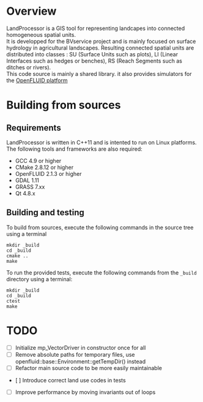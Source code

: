# Overview

LandProcessor is a GIS tool for representing landcapes into connected homogeneous spatial units.  
It is developped for the BVservice project and is mainly focused on surface hydrology in agricultural landscapes. Resulting connected spatial units are distributed into classes : SU (Surface Units such as plots), LI (Linear Interfaces such as hedges or benches), RS (Reach Segments such as ditches or rivers).  
This code source is mainly a shared library. it also provides simulators for the [OpenFLUID platform](http://www.openfluid-project.org/)


# Building from sources

## Requirements

LandProcessor is written in C++11 and is intented to run on Linux platforms.
The following tools and frameworks are also required:
- GCC 4.9 or higher
- CMake 2.8.12 or higher
- OpenFLUID 2.1.3 or higher
- GDAL 1.11
- GRASS 7.xx
- Qt 4.8.x


## Building and testing

To build from sources, execute the following commands in the source tree using a terminal
```
mkdir _build
cd _build
cmake ..
make
```
To run the provided tests, execute the following commands from the `_build` directory using a terminal:
```
mkdir _build
cd _build
ctest
make
```

# TODO

- [ ] Initialize mp_VectorDriver in constructor once for all
- [ ] Remove absolute paths for temporary files, use openfluid::base::Environment::getTempDir() instead
- [ ] Refactor main source code to be more easily maintainable
- [ ] Introduce correct land use codes in tests
- [ ] Improve performance by moving invariants out of loops
